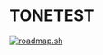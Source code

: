 # TONETEST
[![roadmap.sh](https://roadmap.sh/card/tall/672d850d31d65c235d5d8b2b?variant=dark)](https://roadmap.sh)
